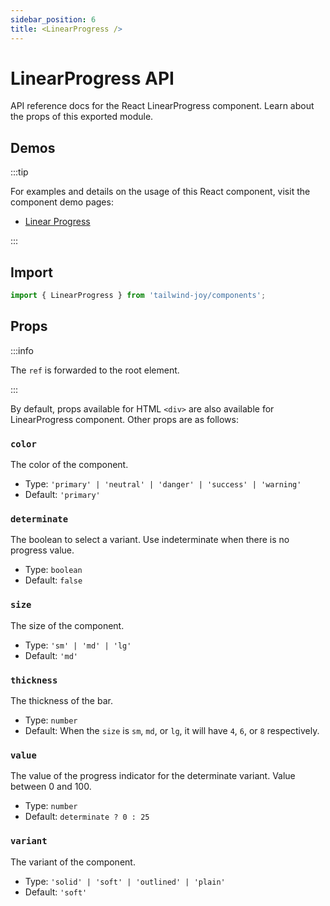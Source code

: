 ```yaml
---
sidebar_position: 6
title: <LinearProgress />
---
```


# LinearProgress API

<AvailableFrom version="0.2.0" />

API reference docs for the React LinearProgress component. Learn about the props of this exported module.

## Demos

:::tip

For examples and details on the usage of this React component, visit the component demo pages:

- [Linear Progress](../components/linear-progress)

:::

## Import

```jsx
import { LinearProgress } from 'tailwind-joy/components';
```

## Props

:::info

The `ref` is forwarded to the root element.

:::

By default, props available for HTML `<div>` are also available for LinearProgress component. Other props are as follows:

### `color`

The color of the component.

- Type: `'primary' | 'neutral' | 'danger' | 'success' | 'warning'`
- Default: `'primary'`

### `determinate`

The boolean to select a variant. Use indeterminate when there is no progress value.

- Type: `boolean`
- Default: `false`

### `size`

The size of the component.

- Type: `'sm' | 'md' | 'lg'`
- Default: `'md'`

### `thickness`

The thickness of the bar.

- Type: `number`
- Default: When the `size` is `sm`, `md`, or `lg`, it will have `4`, `6`, or `8` respectively.

### `value`

The value of the progress indicator for the determinate variant. Value between 0 and 100.

- Type: `number`
- Default: `determinate ? 0 : 25`

### `variant`

The variant of the component.

- Type: `'solid' | 'soft' | 'outlined' | 'plain'`
- Default: `'soft'`
